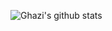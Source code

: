 ![Ghazi's github stats](https://github-readme-stats.vercel.app/api?username=coopster-dev&show_icons=true&hide_border=true&theme=dark)

